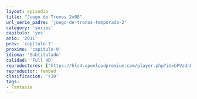 ```yaml
---
layout: episodio
title: "Juego de Tronos 2x08"
url_serie_padre: 'juego-de-tronos-temporada-2'
category: 'series'
capitulo: 'yes'
anio: '2011'
prev: 'capitulo-7'
proximo: 'capitulo-9'
idioma: 'Subtitulado'
calidad: 'Full HD'
reproductores: ["https://hls4.openloadpremium.com/player.php?id=bFVzdnFtbTRVZFI2TjFYc0dKMkJ6bS9sZmJzaVJEZDdrV3E1bmtwLzQvNjlyaFp5OG5PdTZld3dkU3lkLzVjdEF1UU5QT2x6Y3M0V2tydWJIQU5CUFE9PQ&sub=https://sub.cuevana2.io/vtt-sub/sub7/Game.Of.Thrones.S02E08.vtt"]
reproductor: fembed
clasificacion: '+10'
tags:
- Fantasia
---
```












